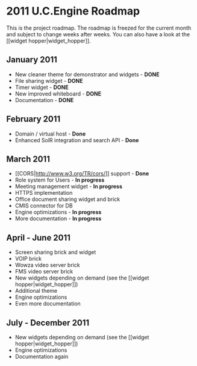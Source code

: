 # 2011 U.C.Engine Roadmap

This is the project roadmap.
The roadmap is freezed for the current month and subject to change weeks after weeks.
You can also have a look at the [[widget hopper|widget_hopper]].

## January 2011

* New cleaner theme for demonstrator and widgets - **DONE**
* File sharing widget - **DONE**
* Timer widget - **DONE**
* New improved whiteboard - **DONE**
* Documentation - **DONE**

## February 2011

* Domain / virtual host - **Done**
* Enhanced SolR integration and search API - **Done**

## March 2011

* [[CORS|http://www.w3.org/TR/cors/]] support - **Done**
* Role system for Users - **In progress**
* Meeting management widget - **In progress**
* HTTPS implementation
* Office document sharing widget and brick
* CMIS connector for DB
* Engine optimizations - **In progress**
* More documentation - **In progress**

## April - June 2011

* Screen sharing brick and widget
* VOIP brick
* Wowza video server brick
* FMS video server brick
* New widgets depending on demand (see the [[widget hopper|widget_hopper]])
* Additional theme
* Engine optimizations
* Even more documentation

## July - December 2011

* New widgets depending on demand (see the [[widget hopper|widget_hopper]])
* Engine optimizations
* Documentation again

